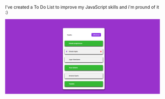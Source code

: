 I've created a To Do List to improve my JavaScript skills and i'm pround of it :)

<img src="./assets/Project.png">